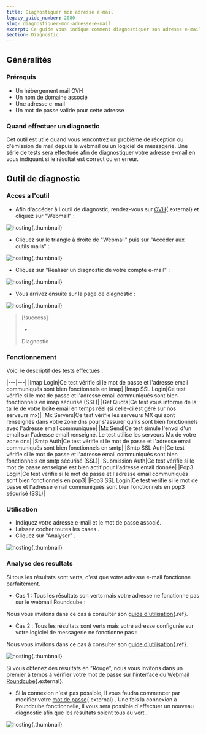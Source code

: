 ```yaml
---
title: Diagnostiquer mon adresse e-mail
legacy_guide_number: 2080
slug: diagnostiquer-mon-adresse-e-mail
excerpt: Ce guide vous indique comment diagnostiquer son adresse e-mail en cas de probleme de reception/emission.
section: Diagnostic
---
```



## Généralités

### Prérequis
- Un hébergement mail OVH
- Un nom de domaine associé
- Une adresse e-mail
- Un mot de passe valide pour cette adresse


### Quand effectuer un diagnostic
Cet outil est utile quand vous rencontrez un problème de réception ou d'émission de mail depuis le webmail ou un logiciel de messagerie. Une série de tests sera effectuée afin de diagnostiquer votre adresse e-mail en vous indiquant si le résultat est correct ou en erreur.


## Outil de diagnostic

### Acces a l'outil
- Afin d'accéder à l'outil de diagnostic, rendez-vous sur [OVH](http://www.ovh.com){.external} et cliquez sur "Webmail" :


![hosting](images/3755.png){.thumbnail}

- Cliquez sur le triangle à droite de "Webmail" puis sur "Accéder aux outils mails" :


![hosting](images/3756.png){.thumbnail}

- Cliquez sur "Réaliser un diagnostic de votre compte e-mail" :


![hosting](images/3757.png){.thumbnail}

- Vous arrivez ensuite sur la page de diagnostic :


![hosting](images/3753.png){.thumbnail}



> [!success]
>
> - 
> Diagnostic
> 
> 


### Fonctionnement
Voici le descriptif des tests effectués :

|---|---|
|Imap Login|Ce test vérifie si le mot de passe et l'adresse email communiqués sont bien fonctionnels en imap|
|Imap SSL Login|Ce test vérifie si le mot de passe et l'adresse email communiqués sont bien fonctionnels en imap sécurisé (SSL)|
|Get Quota|Ce test vous informe de la taille de votre boîte email en temps réel (si celle-ci est géré sur nos serveurs mx)|
|Mx Servers|Ce test vérifie les serveurs MX qui sont renseignés dans votre zone dns pour s'assurer qu'ils sont bien fonctionnels avec l'adresse email communiquée|
|Mx Send|Ce test simule l'envoi d'un email sur l'adresse email renseigné. Le test utilise les serveurs Mx de votre zone dns|
|Smtp Auth|Ce test vérifie si le mot de passe et l'adresse email communiqués sont bien fonctionnels en smtp|
|Smtp SSL Auth|Ce test vérifie si le mot de passe et l'adresse email communiqués sont bien fonctionnels en smtp sécurisé (SSL)|
|Submission Auth|Ce test vérifie si le mot de passe renseigné est bien actif pour l'adresse email donnée|
|Pop3 Login|Ce test vérifie si le mot de passe et l'adresse email communiqués sont bien fonctionnels en pop3|
|Pop3 SSL Login|Ce test vérifie si le mot de passe et l'adresse email communiqués sont bien fonctionnels en pop3 sécurisé (SSL)|


### Utilisation
- Indiquez votre adresse e-mail et le mot de passe associé.
- Laissez cocher toutes les cases .
- Cliquez sur "Analyser" .


![hosting](images/3758.png){.thumbnail}


### Analyse des resultats
Si tous les résultats sont verts, c'est que votre adresse e-mail fonctionne parfaitement.

- Cas 1 : Tous les résultats son verts mais votre adresse ne fonctionne pas sur le webmail Roundcube :

Nous vous invitons dans ce cas à consulter son [guide d'utilisation]({legacy}1302){.ref}.

- Cas 2 : Tous les résultats sont verts mais votre adresse configurée sur votre logiciel de messagerie ne fonctionne pas :

Nous vous invitons dans ce cas à consulter son [guide d'utilisation]({legacy}1474){.ref}.


![hosting](images/3760.png){.thumbnail}

Si vous obtenez des résultats en "Rouge", nous vous invitons dans un premier à temps à vérifier votre mot de passe sur l'interface du [Webmail Roundcube](https://mail.ovh.net/){.external}.

- Si la connexion n'est pas possible, Il vous faudra commencer par modifier votre [mot de
passe](https://www.ovh.com/fr/g1343.creation-adresse-e-mail#aide_comment_modifier_le_mot_de_passe_de_mes_adresses_e-mail){.external} . Une fois la connexion à Roundcube fonctionnelle, il vous sera possible d'effectuer un nouveau diagnostic afin que les résultats soient tous au vert .


![hosting](images/3761.png){.thumbnail}
